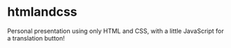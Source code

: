 # htmlandcss
Personal presentation using only HTML and CSS, with a little JavaScript for a translation button!
